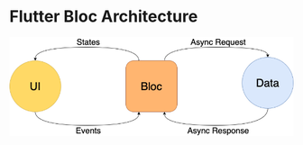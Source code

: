 # Flutter Bloc Architecture


<img src="https://raw.githubusercontent.com/felangel/bloc/master/docs/assets/bloc_architecture.png" alt="Bloc Architecture" />

